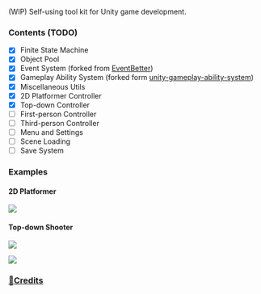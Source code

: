 ﻿(WIP) Self-using tool kit for Unity game development.

### Contents (TODO)

- [x] Finite State Machine
- [x] Object Pool
- [x] Event System (forked from [EventBetter](https://github.com/gwiazdorrr/EventBetter))
- [x] Gameplay Ability System (forked form [
  unity-gameplay-ability-system](https://github.com/sjai013/unity-gameplay-ability-system))
- [x] Miscellaneous Utils
- [x] 2D Platformer Controller
- [x] Top-down Controller
- [ ] First-person Controller
- [ ] Third-person Controller
- [ ] Menu and Settings
- [ ] Scene Loading
- [ ] Save System

### Examples
#### 2D Platformer

![](https://s2.loli.net/2022/12/12/3gERACcyGvB65kb.gif)

#### Top-down Shooter

![](https://s2.loli.net/2022/12/12/x7DQaTRBK1yuV6h.gif)

![](https://s2.loli.net/2022/12/12/MaFIWVHxPvTk1XE.gif)

### [🔗Credits](https://github.com/PamisuMyon/pamisu-kit-unity/blob/main/CREDITS.txt)
